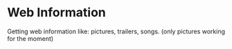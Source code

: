 # Web Information


Getting web information like: pictures, trailers, songs. (only pictures working for the moment)
